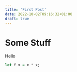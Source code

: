 ```yaml
---
title: 'First Post'
date: 2022-10-02T09:16:32+01:00
draft: true
---
```


# Some Stuff

Hello

```hs
let f x = x * x;
```
